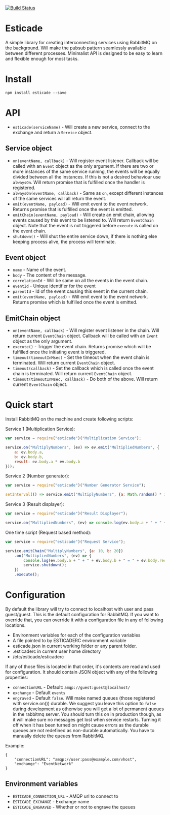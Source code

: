 [![Build Status](https://travis-ci.org/esticade/esticade.js.svg?branch=master)](https://travis-ci.org/esticade/esticade.js)

# Esticade
 
A simple library for creating interconnecting services using RabbitMQ on the background. Will make the pubsub pattern
seamlessly available between different processes. Minimalist API is designed to be easy to learn and flexible enough
for most tasks.

# Install

```npm install esticade --save```

# API

- `esticade(serviceName)` - Will create a new service, connect to the exchange and return a `Service` object.

## Service object

- `on(eventName, callback)` - Will register event listener. Callback will be called with an `Event` object as the only argument. If there are two or more instances of the same service running, the events will be equally divided between all the instances. If this is not a desired behaviour use `alwaysOn`. Will return promise that is fulfilled once the handler is registered.
- `alwaysOn(eventName, callback)` - Same as `on`, except different instances of the same services will all return the event.   
- `emit(eventName, payload)` - Will emit event to the event network. Returns promise that is fulfilled once the event is emitted.
- `emitChain(eventName, payload)` - Will create an emit chain, allowing events caused by this event to be listened to. Will return `EventChain` object. Note that the event is not triggered before `execute` is called on the event chain.
- `shutdown()` - Will shut the entire service down, if there is nothing else keeping process alive, the process will terminate.

## Event object

- `name` - Name of the event.
- `body` - The content of the message.
- `correlationId` - Will be same on all the events in the event chain.
- `eventId` - Unique identifier for the event
- `parentId` - Id of the event causing this event in the current chain.
- `emit(eventName, payload)` - Will emit event to the event network. Returns promise which is fulfilled once the event is emitted.

## EmitChain object

- `on(eventName, callback)` - Will register event listener in the chain. Will return current `EventChain` object. Callback will be called with an `Event` object as the only argument.
- `execute()` - Trigger the event chain. Returns promise which will be fulfilled once the initiating event is triggered.
- `timeout(timeoutInMsec)` - Set the timeout when the event chain is terminated. Will return current `EventChain` object.
- `timeout(callback)` - Set the callback which is called once the event chain is terminated. Will return current `EventChain` object.
- `timeout(timeoutInMsec, callback)` - Do both of the above. Will return current `EventChain` object.

# Quick start

Install RabbitMQ on the machine and create following scripts:

Service 1 (Multiplication Service):
```javascript
var service = require("esticade")("Multiplication Service");

service.on("MultiplyNumbers", (ev) => ev.emit("MultipliedNumbers", {
    a: ev.body.a,
    b: ev.body.b,
    result: ev.body.a * ev.body.b
}));
```

Service 2 (Number generator):
```javascript
var service = require("esticade")("Number Generator Service");

setInterval(() => service.emit("MultiplyNumbers", {a: Math.random() * 10, b: Math.random() * 10}), 1000);
```

Service 3 (Result displayer):
```javascript
var service = require("esticade")("Result Displayer");

service.on("MultipliedNumbers", (ev) => console.log(ev.body.a + " + " + ev.body.b + " = " + ev.body.result));
```

One time script (Request based method):
```javascript
var service = require("esticade")("Request Service");

service.emitChain("MultiplyNumbers", {a: 10, b: 20})
    .on("MultipliedNumbers", (ev) => {
        console.log(ev.body.a + " + " + ev.body.b + " = " + ev.body.result)
        service.shutdown();
    })
    .execute();
```

# Configuration

By default the library will try to connect to localhost with user and pass guest/guest. This is the default configuration
for RabbitMQ. If you want to override that, you can override it with a configuration file in any of following locations.

- Environment variables for each of the configuration variables
- A file pointed to by ESTICADERC environment variable
- esticade.json in current working folder or any parent folder.
- .esticaderc in current user home directory
- /etc/esticade/esticaderc

If any of those files is located in that order, it's contents are read and used for configuration. It should contain
JSON object with any of the following properties: 

- `connectionURL` - Default: `amqp://guest:guest@localhost/`
- `exchange` - Default `events`
- `engraved` - Default `false`. Will make named queues (those registered with service.on()) durable. We suggest you leave this
option to `false` during development as otherwise you will get a lot of permanent queues in the rabbitmq server. You should
turn this on in production though, as it will make sure no messages get lost when service restarts. Turning it off when it
has been turned on might cause errors as the durable queues are not redefined as non-durable automatically. You have
to manually delete the queues from RabbitMQ.

Example:

```
{ 
    "connectionURL": "amqp://user:pass@example.com/vhost",
    "exchange": "EventNetwork"
}
```

## Environment variables

- `ESTICADE_CONNECTION_URL` - AMQP url to connect to
- `ESTICADE_EXCHANGE` - Exchange name
- `ESTICADE_ENGRAVED` - Whether or not to engrave the queues 